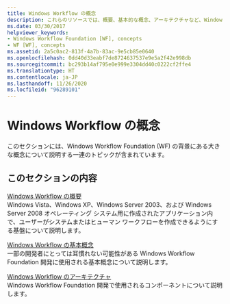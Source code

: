```yaml
---
title: Windows Workflow の概念
description: これらのリソースでは、概要、基本的な概念、アーキテクチャなど、Windows Workflow Foundation の背後にある大きな概念について説明しています。
ms.date: 03/30/2017
helpviewer_keywords:
- Windows Workflow Foundation [WF], concepts
- WF [WF], concepts
ms.assetid: 2a5c0ac2-813f-4a7b-83ac-9e5cb85e0640
ms.openlocfilehash: 0dd40d33eabf7de8724637537e9e5a2f42e998db
ms.sourcegitcommit: bc293b14af795e0e999e3304dd40c0222cf2ffe4
ms.translationtype: HT
ms.contentlocale: ja-JP
ms.lasthandoff: 11/26/2020
ms.locfileid: "96289101"
---
```

# <a name="windows-workflow-conceptual-overview"></a>Windows Workflow の概念

このセクションには、Windows Workflow Foundation (WF) の背景にある大きな概念について説明する一連のトピックが含まれています。  
  
## <a name="in-this-section"></a>このセクションの内容  

 [Windows Workflow の概要](overview.md)  
 Windows Vista、Windows XP、Windows Server 2003、および Windows Server 2008 オペレーティング システム用に作成されたアプリケーション内で、ユーザーがシステムまたはヒューマン ワークフローを作成できるようにする基盤について説明します。  
  
 [Windows Workflow の基本概念](fundamental-concepts.md)  
 一部の開発者にとっては耳慣れない可能性がある Windows Workflow Foundation 開発に使用される基本概念について説明します。  
  
 [Windows Workflow のアーキテクチャ](architecture.md)  
 Windows Workflow Foundation 開発で使用されるコンポーネントについて説明します。
